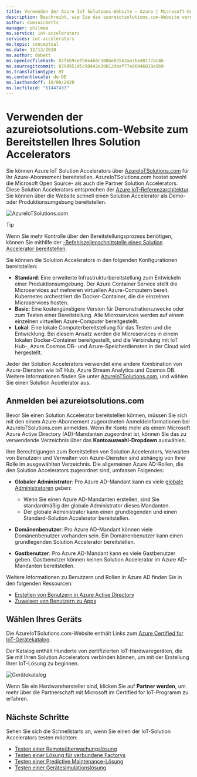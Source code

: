 ```yaml
---
title: Verwenden der Azure IoT Solutions-Website – Azure | Microsoft-Dokumentation
description: Beschreibt, wie Sie die azureiotsolutions.com-Website verwenden können, um Ihren Solution Accelerator bereitzustellen.
author: dominicbetts
manager: philmea
ms.service: iot-accelerators
services: iot-accelerators
ms.topic: conceptual
ms.date: 12/13/2018
ms.author: dobett
ms.openlocfilehash: 87f6b9cef50e4b8c388be835b2aa7bed8177ac4b
ms.sourcegitcommit: 829d951d5c90442a38012daaf77e86046018e5b9
ms.translationtype: HT
ms.contentlocale: de-DE
ms.lasthandoff: 10/09/2020
ms.locfileid: "61447433"
---
```

# <a name="use-the-azureiotsolutionscom-site-to-deploy-your-solution-accelerator"></a>Verwenden der azureiotsolutions.com-Website zum Bereitstellen Ihres Solution Accelerators

Sie können Azure IoT Solution Accelerators über [AzureIoTSolutions.com](https://www.azureiotsolutions.com/Accelerators) für Ihr Azure-Abonnement bereitstellen. AzureIoTSolutions.com hostet sowohl die Microsoft Open Source- als auch die Partner Solution Accelerators. Diese Solution Accelerators entsprechen der [Azure IoT-Referenzarchitektur](https://aka.ms/iotrefarchitecture). Sie können über die Website schnell einen Solution Accelerator als Demo- oder Produktionsumgebung bereitstellen.

![AzureIoTSolutions.com](media/iot-accelerators-permissions/iotsolutionscom.png)

> [!TIP]
> Wenn Sie mehr Kontrolle über den Bereitstellungsprozess benötigen, können Sie mithilfe der [-Befehlszeilenschnittstelle einen Solution Accelerator bereitstellen](iot-accelerators-remote-monitoring-deploy-cli.md).

Sie können die Solution Accelerators in den folgenden Konfigurationen bereitstellen:

* **Standard**: Eine erweiterte Infrastrukturbereitstellung zum Entwickeln einer Produktionsumgebung. Der Azure Container Service stellt die Microservices auf mehreren virtuellen Azure-Computern bereit. Kubernetes orchestriert die Docker-Container, die die einzelnen Microservices hosten.
* **Basic**: Eine kostengünstigere Version für Demonstrationszwecke oder zum Testen einer Bereitstellung. Alle Microservices werden auf einem einzelnen virtuellen Azure-Computer bereitgestellt.
* **Lokal**: Eine lokale Computerbereitstellung für das Testen und die Entwicklung. Bei diesem Ansatz werden die Microservices in einem lokalen Docker-Container bereitgestellt, und die Verbindung mit IoT Hub-, Azure Cosmos DB- und Azure-Speicherdiensten in der Cloud wird hergestellt.

Jeder der Solution Accelerators verwendet eine andere Kombination von Azure-Diensten wie IoT Hub, Azure Stream Analytics und Cosmos DB. Weitere Informationen finden Sie unter [AzureIoTSolutions.com](https://www.azureiotsolutions.com/Accelerators), und wählen Sie einen Solution Accelerator aus.

## <a name="sign-in-at-azureiotsolutionscom"></a>Anmelden bei azureiotsolutions.com

Bevor Sie einen Solution Accelerator bereitstellen können, müssen Sie sich mit den einem Azure-Abonnement zugeordneten Anmeldeinformationen bei AzureIoTSolutions.com anmelden. Wenn Ihr Konto mehr als einem Microsoft Azure Active Directory (AD)-Mandanten zugeordnet ist, können Sie das zu verwendende Verzeichnis über das **Kontoauswahl-Dropdown** auswählen.

Ihre Berechtigungen zum Bereitstellen von Solution Accelerators, Verwalten von Benutzern und Verwalten von Azure-Diensten sind abhängig von Ihrer Rolle im ausgewählten Verzeichnis. Die allgemeinen Azure AD-Rollen, die den Solution Accelerators zugeordnet sind, umfassen Folgendes:

* **Globaler Administrator**: Pro Azure AD-Mandant kann es viele [globale Administratoren](../active-directory/users-groups-roles/directory-assign-admin-roles.md) geben:

  * Wenn Sie einen Azure AD-Mandanten erstellen, sind Sie standardmäßig der globale Administrator dieses Mandanten.
  * Der globale Administrator kann einen grundlegenden und einen Standard-Solution Accelerator bereitstellen.

* **Domänenbenutzer**: Pro Azure AD-Mandant können viele Domänenbenutzer vorhanden sein. Ein Domänenbenutzer kann einen grundlegenden Solution Accelerator bereitstellen.

* **Gastbenutzer**: Pro Azure AD-Mandant kann es viele Gastbenutzer geben. Gastbenutzer können keinen Solution Accelerator im Azure AD-Mandanten bereitstellen.

Weitere Informationen zu Benutzern und Rollen in Azure AD finden Sie in den folgenden Ressourcen:

* [Erstellen von Benutzern in Azure Active Directory](../active-directory/fundamentals/active-directory-users-profile-azure-portal.md)
* [Zuweisen von Benutzern zu Apps](../active-directory/manage-apps/assign-user-or-group-access-portal.md)

## <a name="choose-your-device"></a>Wählen Ihres Geräts

Die AzureIoTSolutions.com-Website enthält Links zum [Azure Certified for IoT-Gerätekatalog](https://catalog.azureiotsolutions.com/).

Der Katalog enthält Hunderte von zertifizierten IoT-Hardwaregeräten, die Sie mit Ihren Solution Accelerators verbinden können, um mit der Erstellung Ihrer IoT-Lösung zu beginnen.

![Gerätekatalog](media/iot-accelerators-permissions/devicecatalog.png)

Wenn Sie ein Hardwarehersteller sind, klicken Sie auf **Partner werden**, um mehr über die Partnerschaft mit Microsoft im Certified for IoT-Programm zu erfahren.

## <a name="next-steps"></a>Nächste Schritte

Sehen Sie sich die Schnellstarts an, wenn Sie einen der IoT-Solution Accelerators testen möchten:

* [Testen einer Remoteüberwachungslösung](quickstart-remote-monitoring-deploy.md)
* [Testen einer Lösung für verbundene Factorys](quickstart-connected-factory-deploy.md)
* [Testen einer Predictive Maintenance-Lösung](quickstart-predictive-maintenance-deploy.md)
* [Testen einer Gerätesimulationslösung](quickstart-device-simulation-deploy.md)
